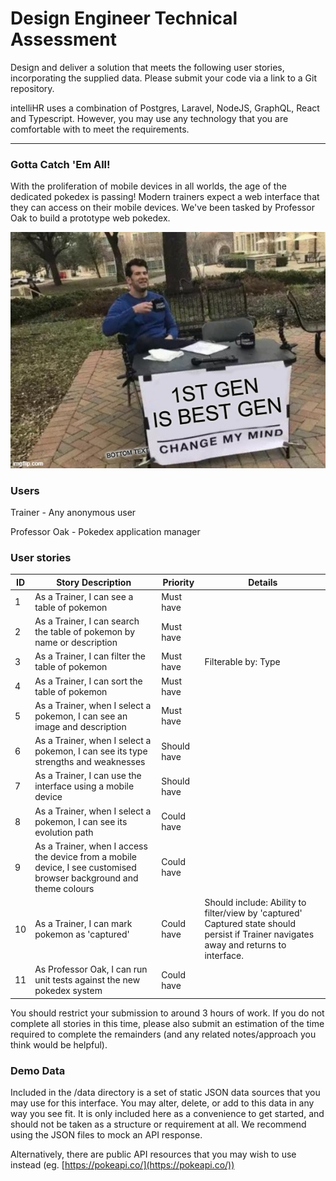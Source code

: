 # Design Engineer Technical Assessment

Design and deliver a solution that meets the following user stories, incorporating the supplied data.  Please submit your code via a link to a Git repository.

intelliHR uses a combination of Postgres, Laravel, NodeJS, GraphQL, React and Typescript.  However, you may use any technology that you are comfortable with to meet the requirements.

---

### Gotta Catch 'Em All!

With the proliferation of mobile devices in all worlds, the age of the dedicated pokedex is passing!  Modern trainers expect a web interface that they can access on their mobile devices.  We've been tasked by Professor Oak to build a prototype web pokedex.

![images/53yxmw.jpg](images/53yxmw.jpg)

### Users

Trainer - Any anonymous user

Professor Oak - Pokedex application manager

### User stories
| ID | Story Description                                                                                                    | Priority    | Details                                                                                                                                            |
|----|----------------------------------------------------------------------------------------------------------------------|-------------|----------------------------------------------------------------------------------------------------------------------------------------------------|
| 1  | As a Trainer, I can see a table of pokemon                                                                           | Must have   |                                                                                                                                                    |
| 2  | As a Trainer, I can search the table of pokemon by name or description                                               | Must have   |                                                                                                                                                    |
| 3  | As a Trainer, I can filter the table of pokemon                                                                      | Must have   | Filterable by:      Type                                                                                                                           |
| 4  | As a Trainer, I can sort the table of pokemon                                                                        | Must have   |                                                                                                                                                    |
| 5  | As a Trainer, when I select a pokemon, I can see an image and description                                            | Must have   |                                                                                                                                                    |
| 6  | As a Trainer, when I select a pokemon, I can see its type strengths and   weaknesses                                 | Should have |                                                                                                                                                    |
| 7  | As a Trainer, I can use the interface using a mobile device                                                          | Should have |                                                                                                                                                    |
| 8  | As a Trainer, when I select a pokemon, I can see its evolution path                                                  | Could have  |                                                                                                                                                    |
| 9  | As a Trainer, when I access the device from a mobile device, I see   customised browser background and theme colours | Could have  |                                                                                                                                                    |
| 10 | As a Trainer, I can mark pokemon as 'captured'                                                                       | Could have  | Should include:      Ability to filter/view by 'captured'      Captured state should persist if Trainer navigates away and returns to   interface. |
| 11 | As Professor Oak, I can run unit tests against the new pokedex system                                                | Could have  |                                                                                                                                                    |

You should restrict your submission to around 3 hours of work.  If you do not complete all stories in this time, please also submit an estimation of the time required to complete the remainders (and any related notes/approach you think would be helpful).

### Demo Data

Included in the /data directory is a set of static JSON data sources that you may use for this interface.  You may alter, delete, or add to this data in any way you see fit. It is only included here as a convenience to get started, and should not be taken as a structure or requirement at all.  We recommend using the JSON files to mock an API response.

Alternatively, there are public API resources that you may wish to use instead (eg. [https://pokeapi.co/](https://pokeapi.co/))